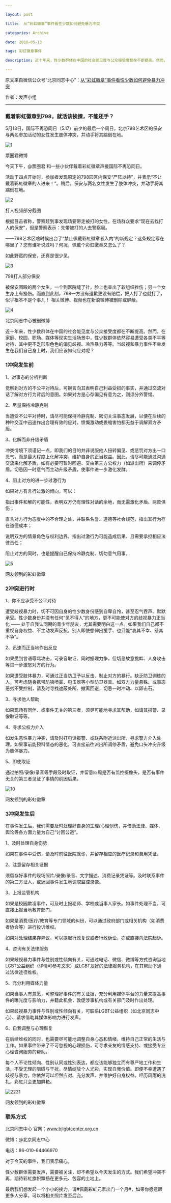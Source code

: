 ```yaml
---

layout: post

title:  从“彩虹徽章”事件看性少数如何避免暴力冲突

categories: Archive

date: 2018-05-13

tags: 彩虹徽章事件

description: 近十年来，性少数群体在中国的社会能见度与公众接受度都在不断提高。然而，在家庭、校园、职场、媒体等现实生活场景中，性少数群体依然容易遭受各类不平等对待，其中更不乏形形色色的偏见歧视、冷热暴力等等。当歧视和暴力事件不幸发生在我们自己身上时，我们应该如何应对呢？

---
```


原文来自微信公众号“北京同志中心”：[从“彩虹徽章”事件看性少数如何避免暴力冲突](https://mp.weixin.qq.com/s/VmVTB6sWxhtrGKRQHVjxyg)

作者：发声小组

---
### 戴着彩虹徽章到798，就活该挨揍，不能还手？

5月13日，国际不再恐同日（5.17）前夕的最后一个周日，北京798艺术区的保安与两名参加活动的女性发生肢体冲突，并动手将其踹倒在地。

![1](https://i.imgur.com/lRMySLx.jpg)

<figcaption>票圈君微博</figcaption>

今天下午，@票圈君 和一些小伙伴戴着彩虹徽章声援国际不再恐同日。

活动于四点开始时，参加者发现原定的798园区内保安“严阵以待”，并表示“不让戴着彩虹徽章的人进来！”。稍后，保安与两名女性发生了肢体冲突，并动手将其踹倒在地。

![2](https://i.imgur.com/Wv9g3LU.jpg)

<figcaption>打人视频部分截图</figcaption>

根据目击者称，警察赶到事发现场要带走被打的女性，在场群众要求“现在去找打人的保安”，但是警察表示：先带被打的人去警察局。

——798艺术区啥时候出台了“禁止佩戴彩虹徽章者入内”的新规定？这条规定写在哪里了？您有谁听说过吗？何况，佩戴个彩虹徽章又怎么了？

如此野蛮的保安，还真是很少见。

![3](https://i.imgur.com/wSWuzH2.jpg)

<figcaption>798打人部分保安</figcaption>

被保安围殴的两个女生，一个到医院缝了针，脸上也查出了软组织挫伤；另一个女生身上有挫伤。而直到此刻，798一方没有道歉更没有赔偿，把人打了也就打了，似乎根本不是个事儿！ 相关微博、视频也在新浪微博被删除或屏蔽。

![4](https://i.imgur.com/HN9fOGd.jpg)

<figcaption>北京同志中心被删微博</figcaption>

近十年来，性少数群体在中国的社会能见度与公众接受度都在不断提高。然而，在家庭、校园、职场、媒体等现实生活场景中，性少数群体依然容易遭受各类不平等对待，其中更不乏形形色色的偏见歧视、冷热暴力等等。当歧视和暴力事件不幸发生在我们自己身上时，我们应该如何应对呢？

### 1冲突发生前

1、对事态的分析判断

觉察到对方的不公平对待后，可婉言向其表明自己利益受损的事实，并通过交流对话了解对方行为背后的意图。如果对方是心存偏见有意为之，则须分外警惕。

2、尽量保持冷静克制

当遭受不公平对待时，请尽可能保持冷静克制、密切关注事态发展，以便在后续的种种交互中迅速作出合理有效的应对。愤慨激动或畏缩害怕都无益于调解双方矛盾。

3、化解而非升级矛盾

冲突情境下须谨记一点，即我们的目的并非说服他人扭转偏见、或惩罚对方出一口恶气，而是最大程度上化解冲突、维护自身的正当权益。因此，请尽可能通过沟通交流来化解矛盾，如有必要可暂时回避、交由第三方公权力（如派出所）来调停矛盾。切忌因一时意气而主动升级矛盾，使事件进一步激化发酵。

4、阻止对方的进一步过激行为

如果对方有言行过激的倾向，可以：

指出事件和解的可能性，表明双方仍有理性对话的余地，而无需激化矛盾、两败俱伤；

直言对方行为态度中的不合理之处，并联系名誉、道德等社会规范，指出其行为存在道德成本；

说明双方的情景角色与权利边界，指出过激行为可能造成后果、且需要承担相应法律责任；

阻止对方的同时，也是提醒自己保持冷静克制、切勿意气用事。

![5](https://i.imgur.com/S0Qv2Ol.jpg)

<figcaption>网友领到的彩虹徽章</figcaption>

### 2冲突进行时

1、你不应承受不公平对待

遭受歧视暴力时，切不可因自身的性少数身份感到自卑自怜，甚至忍气吞声、默默承受。性少数身份并没有任何“见不得人”的地方，更不可能使对方的歧视暴力正当化 —— 处于自我认同期的青少年朋友，尤其需要明白这一点。如果我们自己都不重视自身权益、不主动发声反抗，别人即使想伸出援手、也只能“哀其不幸、怒其不争”。

2、迅速而正当地作出反应

如果受到言语辱骂攻击，可录音取证、同时据理力争，但切忌故意挑衅、人身攻击等进一步激怒对方的行为。

如果遭受肢体暴力，可通过正当防卫予以反击、制止对方的暴行。缺乏防卫训练的人，可考虑随身携带防狼喷雾、电击器等小型防卫器具。如双方力量悬殊、或事态恶劣不受控制，请及时寻找遮蔽处所、撤离回避，切忌一时冲动、以卵击石。

3、寻求他人帮助

如果现场有同伴、或事件无关的第三者，须尽可能地寻求其帮助，如请其报警、录像取证等等。

4、寻求公权力介入

如发生恶性暴力冲突，请及时打电话报警、或联系附近派出所，寻求警方介入处理。如果事前能预料情态的恶化，可直接前往派出所调停矛盾，避免口头冲突升级为肢体暴力。

5、即使取证

通过拍照/录像/录音等手段及时取证，并留意四周是否有监控摄像头，是否有事件无关的第三者见证了事情的前因后果。

![10](https://i.imgur.com/ByJ6QOn.jpg)

<figcaption>网友领到的彩虹徽章</figcaption>

### 3冲突发生后

在事件发生后，我们需要及时处理好自身的生理/心理创伤，并借助法律、媒体、舆论等各方面力量为自己“讨回公道”。

1、及时处理自身伤势

如果在事件中受伤，请及时前往医院就诊，并留存相应的医疗记录和费用凭证。

2、注意留存相关证据

须留存好事件的现场照片/录像/录音、文字描述、消费记录凭证等。及时联系事件的第三方证人，或返回事件发生地调取监控录像。

3、上报监管机构

如果是校园欺凌事件，可及时上报老师、学校或当事人家长。如事件处理不当，可直接上报当地教育部门。

如果是消费/医疗/教育等专门领域的纠纷，可以通过政府部门或相关机构（如消费者协会等）进行投诉维权。

如果对处理结果存异议，可以提起行政复议或者行政诉讼，亦或直接向法院起诉。

4、咨询有关法律服务

如果歧视暴力事件与性别或性倾向有关，可通过电话、微信、微博等方式咨询当地LGBT公益组织（详情可参考文末）或LGBT友好的法律服务机构，在其帮助下通过法律途径维权。

5、充分利用媒体力量

如果当事人有意愿，可整理好事件的有关证据，充分利用媒体平台的力量来提高事件的曝光度与影响力，并籍此机会，敦促涉事机构或有关部门及时作出处理。

如果歧视暴力事件与性别或性倾向有关，可联系LGBT公益组织（如北京同志中心）、请求借助其媒体影响力进行发声。

6、自我调整与心理恢复

在后续维权的同时，也需要尽可能地调整自身心态和情绪，维持自己正常的生活与工作。如果事件带来了不可忽视的心理损伤，可寻求亲友的情感支持、或接受专业心理咨询服务的帮助。

每个人不论性倾向、性别认同或性别表达，都应该能够独立而有尊严地工作和生活，不受无理的阻碍与干扰，尽情绽放个人光彩、实现自我价值。即便不幸遭遇了歧视与暴力，你依然可以坦然应对、充分发声、并维护好自身权益。经历风雨的洗礼，彩虹只会更加鲜艳。

![2231](https://i.imgur.com/zg9W02u.jpg)

<figcaption>网友领到的彩虹徽章</figcaption>


### 联系方式

北京同志中心
官网：www.bjlgbtcenter.org.cn

微博：@北京同志中心

电话：86-010-64466970

对于今天的事件，我们表示痛心。

性少数群体需要发声，需要被关注，却不希望以今天发生的方式。我们希望冲突不再，期待彩虹旗帜飘扬在更多元、包容的土地上。

最后我们想发起一个小小的接力，请#佩戴彩虹元素出门一个月#，如果你愿意跟更多人分享，可以将相关照片发至后台。
